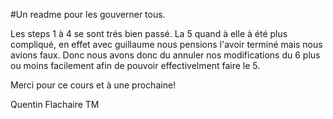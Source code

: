 #Un readme pour les gouverner tous.

Les steps 1 à 4 se sont trés bien passé.
La 5 quand à elle à été plus compliqué, en effet avec guillaume nous pensions l'avoir terminé mais nous avions faux.
Donc nous avons donc du annuler nos modifications du 6 plus ou moins facilement afin de pouvoir effectivelment faire le 5.

Merci pour ce cours et à une prochaine!

Quentin Flachaire TM
